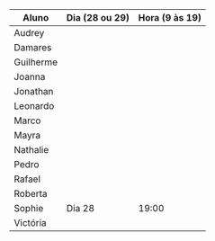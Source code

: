 | Aluno     | Dia (28 ou 29) | Hora (9 às 19) |
| --------- | -------------- | -------------- |
| Audrey    |                |                |
| Damares   |                |                |
| Guilherme |                |                |
| Joanna    |                |                |
| Jonathan  |                |                |
| Leonardo  |                |                |
| Marco     |                |                |
| Mayra     |                |                |
| Nathalie  |                |                |
| Pedro     |                |                |
| Rafael    |                |                |
| Roberta   |                |                |
| Sophie    |     Dia 28     |      19:00     |
| Victória  |                |                |
